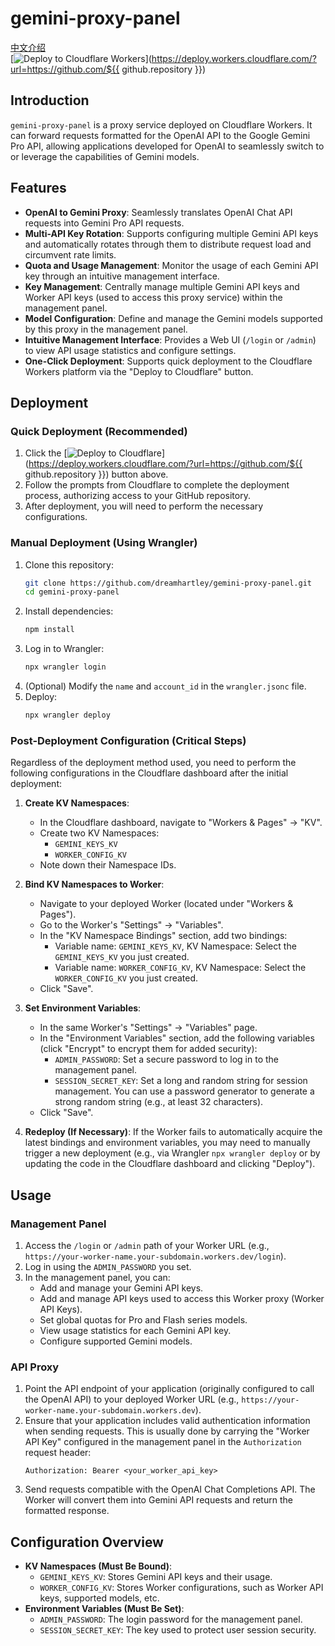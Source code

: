 # gemini-proxy-panel

[中文介绍](./README_zh.md "中文介绍")<br>
[![Deploy to Cloudflare Workers](https://deploy.workers.cloudflare.com/button)](https://deploy.workers.cloudflare.com/?url=https://github.com/${{ github.repository }})

## Introduction

`gemini-proxy-panel` is a proxy service deployed on Cloudflare Workers. It can forward requests formatted for the OpenAI API to the Google Gemini Pro API, allowing applications developed for OpenAI to seamlessly switch to or leverage the capabilities of Gemini models.

## Features

*   **OpenAI to Gemini Proxy**: Seamlessly translates OpenAI Chat API requests into Gemini Pro API requests.
*   **Multi-API Key Rotation**: Supports configuring multiple Gemini API keys and automatically rotates through them to distribute request load and circumvent rate limits.
*   **Quota and Usage Management**: Monitor the usage of each Gemini API key through an intuitive management interface.
*   **Key Management**: Centrally manage multiple Gemini API keys and Worker API keys (used to access this proxy service) within the management panel.
*   **Model Configuration**: Define and manage the Gemini models supported by this proxy in the management panel.
*   **Intuitive Management Interface**: Provides a Web UI (`/login` or `/admin`) to view API usage statistics and configure settings.
*   **One-Click Deployment**: Supports quick deployment to the Cloudflare Workers platform via the "Deploy to Cloudflare" button.

## Deployment

### Quick Deployment (Recommended)

1.  Click the [![Deploy to Cloudflare](https://deploy.workers.cloudflare.com/button)](https://deploy.workers.cloudflare.com/?url=https://github.com/${{ github.repository }}) button above.
2.  Follow the prompts from Cloudflare to complete the deployment process, authorizing access to your GitHub repository.
3.  After deployment, you will need to perform the necessary configurations.

### Manual Deployment (Using Wrangler)

1.  Clone this repository:
    ```bash
    git clone https://github.com/dreamhartley/gemini-proxy-panel.git
    cd gemini-proxy-panel
    ```
2.  Install dependencies:
    ```bash
    npm install
    ```
3.  Log in to Wrangler:
    ```bash
    npx wrangler login
    ```
4.  (Optional) Modify the `name` and `account_id` in the `wrangler.jsonc` file.
5.  Deploy:
    ```bash
    npx wrangler deploy
    ```

### Post-Deployment Configuration (Critical Steps)

Regardless of the deployment method used, you need to perform the following configurations in the Cloudflare dashboard after the initial deployment:

1.  **Create KV Namespaces**:
    *   In the Cloudflare dashboard, navigate to "Workers & Pages" -> "KV".
    *   Create two KV Namespaces:
        *   `GEMINI_KEYS_KV`
        *   `WORKER_CONFIG_KV`
    *   Note down their Namespace IDs.

2.  **Bind KV Namespaces to Worker**:
    *   Navigate to your deployed Worker (located under "Workers & Pages").
    *   Go to the Worker's "Settings" -> "Variables".
    *   In the "KV Namespace Bindings" section, add two bindings:
        *   Variable name: `GEMINI_KEYS_KV`, KV Namespace: Select the `GEMINI_KEYS_KV` you just created.
        *   Variable name: `WORKER_CONFIG_KV`, KV Namespace: Select the `WORKER_CONFIG_KV` you just created.
    *   Click "Save".

3.  **Set Environment Variables**:
    *   In the same Worker's "Settings" -> "Variables" page.
    *   In the "Environment Variables" section, add the following variables (click "Encrypt" to encrypt them for added security):
        *   `ADMIN_PASSWORD`: Set a secure password to log in to the management panel.
        *   `SESSION_SECRET_KEY`: Set a long and random string for session management. You can use a password generator to generate a strong random string (e.g., at least 32 characters).
    *   Click "Save".

4.  **Redeploy (If Necessary)**: If the Worker fails to automatically acquire the latest bindings and environment variables, you may need to manually trigger a new deployment (e.g., via Wrangler `npx wrangler deploy` or by updating the code in the Cloudflare dashboard and clicking "Deploy").

## Usage

### Management Panel

1.  Access the `/login` or `/admin` path of your Worker URL (e.g., `https://your-worker-name.your-subdomain.workers.dev/login`).
2.  Log in using the `ADMIN_PASSWORD` you set.
3.  In the management panel, you can:
    *   Add and manage your Gemini API keys.
    *   Add and manage API keys used to access this Worker proxy (Worker API Keys).
    *   Set global quotas for Pro and Flash series models.
    *   View usage statistics for each Gemini API key.
    *   Configure supported Gemini models.

### API Proxy

1.  Point the API endpoint of your application (originally configured to call the OpenAI API) to your deployed Worker URL (e.g., `https://your-worker-name.your-subdomain.workers.dev`).
2.  Ensure that your application includes valid authentication information when sending requests. This is usually done by carrying the "Worker API Key" configured in the management panel in the `Authorization` request header:
    ```
    Authorization: Bearer <your_worker_api_key>
    ```
3.  Send requests compatible with the OpenAI Chat Completions API. The Worker will convert them into Gemini API requests and return the formatted response.

## Configuration Overview

*   **KV Namespaces (Must Be Bound)**:
    *   `GEMINI_KEYS_KV`: Stores Gemini API keys and their usage.
    *   `WORKER_CONFIG_KV`: Stores Worker configurations, such as Worker API keys, supported models, etc.
*   **Environment Variables (Must Be Set)**:
    *   `ADMIN_PASSWORD`: The login password for the management panel.
    *   `SESSION_SECRET_KEY`: The key used to protect user session security.
